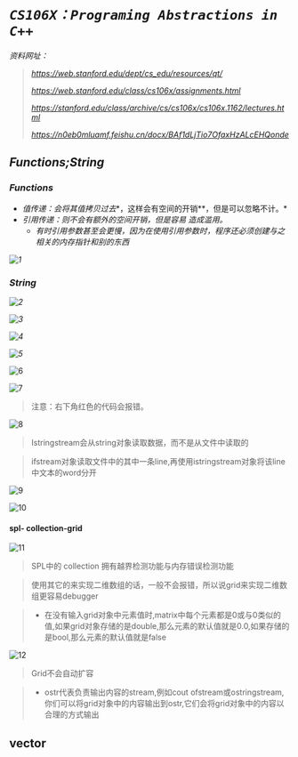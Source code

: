 # *`CS106X：Programing Abstractions in C++`*

*资料网址：*

> *https://web.stanford.edu/dept/cs_edu/resources/qt/*
>
> *https://web.stanford.edu/class/cs106x/assignments.html*
>
> *https://stanford.edu/class/archive/cs/cs106x/cs106x.1162/lectures.html*
>
> *https://n0eb0mluamf.feishu.cn/docx/BAf1dLjTio7OfaxHzALcEHQonde*

## *Functions;String* 

### *Functions*

+ *值传递：会将其值拷贝过去**，这样会有空间的开销**，但是可以忽略不计。*
+ *引用传递：则不会有额外的空间开销，但是容易 造成滥用。*
  + *有时引用参数甚至会更慢，因为在使用引用参数时，程序还必须创建与之相关的内存指针和别的东西*

*![1](./src/1.png)*



### *String*

*![2](./src/2.png)*

*![3](./src/3.png)*

*![4](./src/4.png)*

*![5](./src/5.png)*

![6](./src/6.png)

![7](./src/7.png)

> 注意：右下角红色的代码会报错。

![8](./src/8.png)

> Istringstream会从string对象读取数据，而不是从文件中读取的

> ifstream对象读取文件中的其中一条line,再使用istringstream对象将该line中文本的word分开

![9](./src/9.png)

![10](./src/10.png)

#### spl- collection-grid 

![11](./src/11.png)

> SPL中的 collection 拥有越界检测功能与内存错误检测功能

> 使用其它的来实现二维数组的话，一般不会报错，所以说grid来实现二维数组更容易debugger

> + 在没有输入grid对象中元素值时,matrix中每个元素都是0或与0类似的值,如果grid对象存储的是double,那么元素的默认值就是0.0,如果存储的是bool,那么元素的默认值就是false

![12](./src/12.png)

> Grid不会自动扩容

> + ostr代表负责输出内容的stream,例如cout ofstream或ostringstream,你们可以将grid对象中的内容输出到ostr,它们会将grid对象中的内容以合理的方式输出

## vector

